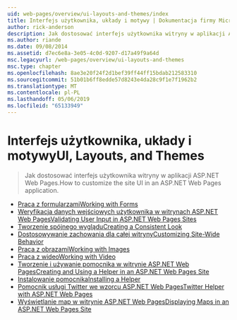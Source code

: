 ```yaml
---
uid: web-pages/overview/ui-layouts-and-themes/index
title: Interfejs użytkownika, układy i motywy | Dokumentacja firmy Microsoft
author: rick-anderson
description: Jak dostosować interfejs użytkownika witryny w aplikacji ASP.NET Web Pages.
ms.author: riande
ms.date: 09/08/2014
ms.assetid: d7ec6e8a-3e05-4c0d-9207-d17a49f9a64d
msc.legacyurl: /web-pages/overview/ui-layouts-and-themes
msc.type: chapter
ms.openlocfilehash: 8ae3e20f24f2d1bef39ff44ff15bdab212583310
ms.sourcegitcommit: 51b01b6ff8edde57d8243e4da28c9f1e7f1962b2
ms.translationtype: MT
ms.contentlocale: pl-PL
ms.lasthandoff: 05/06/2019
ms.locfileid: "65133949"
---
```

# <a name="ui-layouts-and-themes"></a><span data-ttu-id="c327d-103">Interfejs użytkownika, układy i motywy</span><span class="sxs-lookup"><span data-stu-id="c327d-103">UI, Layouts, and Themes</span></span>

> <span data-ttu-id="c327d-104">Jak dostosować interfejs użytkownika witryny w aplikacji ASP.NET Web Pages.</span><span class="sxs-lookup"><span data-stu-id="c327d-104">How to customize the site UI in an ASP.NET Web Pages application.</span></span>

- [<span data-ttu-id="c327d-105">Praca z formularzami</span><span class="sxs-lookup"><span data-stu-id="c327d-105">Working with Forms</span></span>](4-working-with-forms.md)
- [<span data-ttu-id="c327d-106">Weryfikacja danych wejściowych użytkownika w witrynach ASP.NET Web Pages</span><span class="sxs-lookup"><span data-stu-id="c327d-106">Validating User Input in ASP.NET Web Pages Sites</span></span>](validating-user-input-in-aspnet-web-pages-sites.md)
- [<span data-ttu-id="c327d-107">Tworzenie spójnego wyglądu</span><span class="sxs-lookup"><span data-stu-id="c327d-107">Creating a Consistent Look</span></span>](3-creating-a-consistent-look.md)
- [<span data-ttu-id="c327d-108">Dostosowywanie zachowania dla całej witryny</span><span class="sxs-lookup"><span data-stu-id="c327d-108">Customizing Site-Wide Behavior</span></span>](18-customizing-site-wide-behavior.md)
- [<span data-ttu-id="c327d-109">Praca z obrazami</span><span class="sxs-lookup"><span data-stu-id="c327d-109">Working with Images</span></span>](9-working-with-images.md)
- [<span data-ttu-id="c327d-110">Praca z wideo</span><span class="sxs-lookup"><span data-stu-id="c327d-110">Working with Video</span></span>](10-working-with-video.md)
- [<span data-ttu-id="c327d-111">Tworzenie i używanie pomocnika w witrynie ASP.NET Web Pages</span><span class="sxs-lookup"><span data-stu-id="c327d-111">Creating and Using a Helper in an ASP.NET Web Pages Site</span></span>](creating-and-using-a-helper-in-an-aspnet-web-pages-site.md)
- [<span data-ttu-id="c327d-112">Instalowanie pomocnika</span><span class="sxs-lookup"><span data-stu-id="c327d-112">Installing a Helper</span></span>](installing-helpers.md)
- [<span data-ttu-id="c327d-113">Pomocnik usługi Twitter we wzorcu ASP.NET Web Pages</span><span class="sxs-lookup"><span data-stu-id="c327d-113">Twitter Helper with ASP.NET Web Pages</span></span>](twitter-helper.md)
- [<span data-ttu-id="c327d-114">Wyświetlanie map w witrynie ASP.NET Web Pages</span><span class="sxs-lookup"><span data-stu-id="c327d-114">Displaying Maps in an ASP.NET Web Pages Site</span></span>](displaying-maps-in-an-aspnet-web-pages-site.md)
